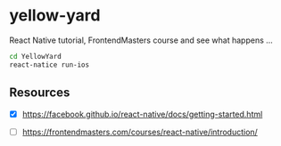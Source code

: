 # yellow-yard

React Native tutorial, FrontendMasters course and see what happens ...

```bash
cd YellowYard
react-natice run-ios
```

## Resources

- [X] https://facebook.github.io/react-native/docs/getting-started.html

- [ ] https://frontendmasters.com/courses/react-native/introduction/
